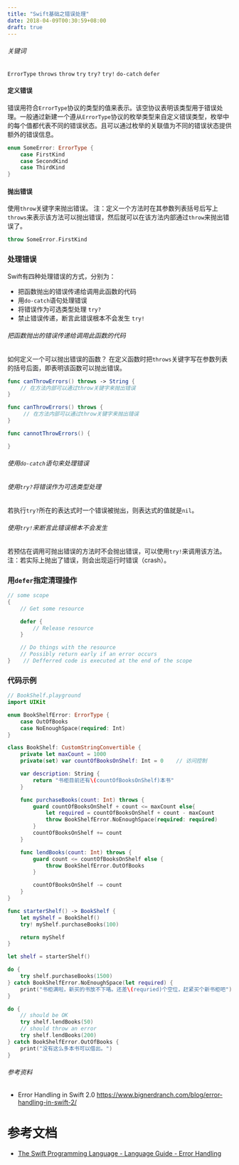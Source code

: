 ```yaml
---
title: "Swift基础之错误处理"
date: 2018-04-09T00:30:59+08:00
draft: true
---
```


###### 关键词
`ErrorType` `throws` `throw` `try` `try?` `try!` `do-catch` `defer`

#### 定义错误
错误用符合`ErrorType`协议的类型的值来表示。该空协议表明该类型用于错误处理。一般通过新建一个遵从`ErrorType`协议的枚举类型来自定义错误类型，枚举中的每个值都代表不同的错误状态。且可以通过枚举的关联值为不同的错误状态提供额外的错误信息。

```swift
enum SomeError: ErrorType {
    case FirstKind
    case SecondKind
    case ThirdKind
}
```

#### 抛出错误
使用`throw`关键字来抛出错误。
注：定义一个方法时在其参数列表括号后写上`throws`来表示该方法可以抛出错误，然后就可以在该方法内部通过`throw`来抛出错误了。
```swift
throw SomeError.FirstKind
```

### 处理错误
Swift有四种处理错误的方式，分别为：
* 把函数抛出的错误传递给调用此函数的代码
* 用`do-catch`语句处理错误
* 将错误作为可选类型处理 `try?`
* 禁止错误传递，断言此错误根本不会发生 `try!`

###### 把函数抛出的错误传递给调用此函数的代码
如何定义一个可以抛出错误的函数？
在定义函数时把`throws`关键字写在参数列表的括号后面，即表明该函数可以抛出错误。
```swift
func canThrowErrors() throws -> String {
    // 在方法内部可以通过throw关键字来抛出错误
}

func canThrowErrors() throws {
     // 在方法内部可以通过throw关键字来抛出错误
}

func cannotThrowErrors() {

}
```

###### 使用`do-catch`语句来处理错误


###### 使用`try?`将错误作为可选类型处理
若执行`try?`所在的表达式时一个错误被抛出，则表达式的值就是`nil`。

###### 使用`try!`来断言此错误根本不会发生
若预估在调用可抛出错误的方法时不会抛出错误，可以使用`try!`来调用该方法。
注：若实际上抛出了错误，则会出现运行时错误（crash）。

### 用`defer`指定清理操作
```swift
// some scope
{
    // Get some resource

    defer {
        // Release resource
    }

    // Do things with the resource
    // Possibly return early if an error occurs
}    // Defferred code is executed at the end of the scope
```

### 代码示例
```swift
// BookShelf.playground
import UIKit

enum BookShelfError: ErrorType {
    case OutOfBooks
    case NoEnoughSpace(required: Int)
}

class BookShelf: CustomStringConvertible {
    private let maxCount = 1000
    private(set) var countOfBooksOnShelf: Int = 0    // 访问控制

    var description: String {
        return "书柜目前还有\(countOfBooksOnShelf)本书"
    }

    func purchaseBooks(count: Int) throws {
        guard countOfBooksOnShelf + count <= maxCount else{
            let required = countOfBooksOnShelf + count - maxCount
            throw BookShelfError.NoEnoughSpace(required: required)
        }
        countOfBooksOnShelf += count
    }

    func lendBooks(count: Int) throws {
        guard count <= countOfBooksOnShelf else {
            throw BookShelfError.OutOfBooks
        }

        countOfBooksOnShelf -= count
    }
}

func starterShelf() -> BookShelf {
    let myShelf = BookShelf()
    try! myShelf.purchaseBooks(100)

    return myShelf
}

let shelf = starterShelf()

do {
    try shelf.purchaseBooks(1500)
} catch BookShelfError.NoEnoughSpace(let required) {
    print("书柜满啦，新买的书放不下咯。还差\(requried)个空位，赶紧买个新书柜吧")
}

do {
    // should be OK
    try shelf.lendBooks(50)
    // should throw an error
    try shelf.lendBooks(200)
} catch BookShelfError.OutOfBooks {
    print("没有这么多本书可以借出。")
}
```


###### 参考资料
* Error Handling in Swift 2.0 https://www.bignerdranch.com/blog/error-handling-in-swift-2/


# 参考文档
- [The Swift Programming Language - Language Guide - Error Handling][swift-error-handling]

[swift-error-handling]: https://developer.apple.com/library/content/documentation/Swift/Conceptual/Swift_Programming_Language/ErrorHandling.html
